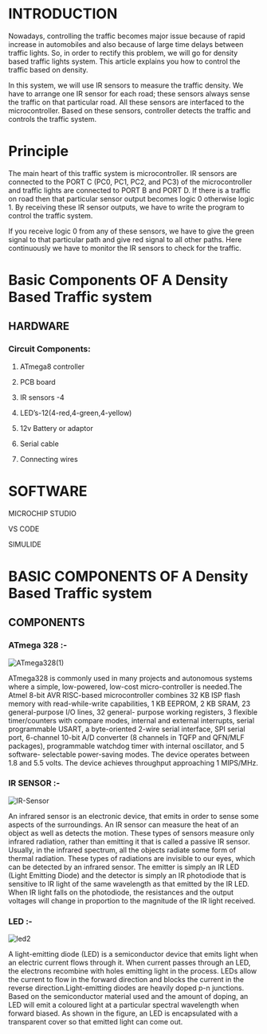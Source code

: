 # INTRODUCTION

Nowadays, controlling the traffic becomes major issue because of rapid increase in automobiles and also because of large time delays between traffic lights. So, in order to rectify this problem, we will go for density based traffic lights system. This article explains you how to control the traffic based on density.


In this system, we will use IR sensors to measure the traffic density. We have to arrange one IR sensor for each road; these sensors always sense the traffic on that particular road. All these sensors are interfaced to the microcontroller. Based on these sensors, controller detects the traffic and controls the traffic system.

# Principle

The main heart of this traffic system is microcontroller. IR sensors are connected to the PORT C (PC0, PC1, PC2, and PC3) of the microcontroller and traffic lights are connected to PORT B and PORT D. If there is a traffic on road then that particular sensor output becomes logic 0 otherwise logic 1. By receiving these IR sensor outputs, we have to write the program to control the traffic system.

If you receive logic 0 from any of these sensors, we have to give the green signal to that particular path and give red signal to all other paths. Here continuously we have to monitor the IR sensors to check for the traffic.

# Basic Components OF A Density Based Traffic system
## HARDWARE

### Circuit Components:

1) ATmega8 controller

2) PCB board

3) IR sensors -4

4) LED’s-12(4-red,4-green,4-yellow)

5) 12v Battery or adaptor

6) Serial cable

7) Connecting wires


# SOFTWARE

MICROCHIP STUDIO

VS CODE

SIMULIDE

# BASIC COMPONENTS OF A Density Based Traffic system

## COMPONENTS

### ATmega 328 :-

![ATmega328(1)](https://user-images.githubusercontent.com/101269445/164972991-e5818234-c3e5-46f8-97a2-e081de06cec3.jpg)


ATmega328 is commonly used in many projects and autonomous systems where a simple, low-powered, low-cost micro-controller is needed.The Atmel 8-bit AVR RISC-based microcontroller combines 32 KB ISP flash memory with read-while-write capabilities, 1 KB EEPROM, 2 KB SRAM, 23 general-purpose I/O lines, 32 general- purpose working registers, 3 flexible timer/counters with compare modes, internal and external interrupts, serial programmable USART, a byte-oriented 2-wire serial interface, SPI serial port, 6-channel 10-bit A/D converter (8 channels in TQFP and QFN/MLF packages), programmable watchdog timer with internal oscillator, and 5 software- selectable power-saving modes. The device operates between 1.8 and 5.5 volts. The device achieves throughput approaching 1 MIPS/MHz.


### IR SENSOR :-

![IR-Sensor](https://user-images.githubusercontent.com/101269445/164975344-1aeb4102-23f0-458b-a77e-f385bd2d742f.jpg)


An infrared sensor is an electronic device, that emits in order to sense some aspects of the surroundings. An IR sensor can measure the heat of an object as well as detects the motion. These types of sensors measure only infrared radiation, rather than emitting it that is called a passive IR sensor. Usually, in the infrared spectrum, all the objects radiate some form of thermal radiation.
These types of radiations are invisible to our eyes, which can be detected by an infrared sensor. The emitter is simply an IR LED (Light Emitting Diode) and the detector is simply an IR photodiode that is sensitive to IR light of the same wavelength as that emitted by the IR LED. When IR light falls on the photodiode, the resistances and the output voltages will change in proportion to the magnitude of the IR light received.


### LED :-

![led2](https://user-images.githubusercontent.com/101269445/164975525-3c0538a9-0d45-476f-91c1-1e8c7c8aed6c.jpg)


A light-emitting diode (LED) is a semiconductor device that emits light when an electric current flows through it. When current passes through an LED, the electrons recombine with holes emitting light in the process. LEDs allow the current to flow in the forward direction and blocks the current in the reverse direction.Light-emitting diodes are heavily doped p-n junctions. Based on the semiconductor material used and the amount of doping, an LED will emit a coloured light at a particular spectral wavelength when forward biased. As shown in the figure, an LED is encapsulated with a transparent cover so that emitted light can come out.
